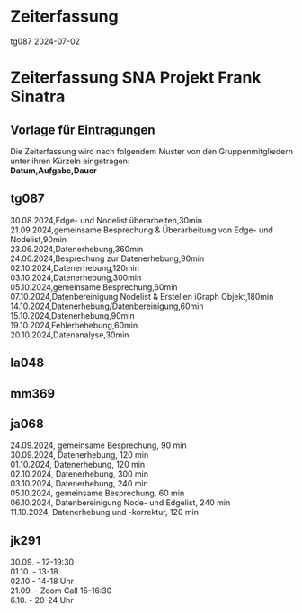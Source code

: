 Zeiterfassung
================
tg087
2024-07-02

# Zeiterfassung SNA Projekt Frank Sinatra

## Vorlage für Eintragungen 

Die Zeiterfassung wird nach folgendem Muster von den Gruppenmitgliedern
unter ihren Kürzeln eingetragen:<br> 
**Datum,Aufgabe,Dauer**

## tg087
30.08.2024,Edge- und Nodelist überarbeiten,30min  
21.09.2024,gemeinsame Besprechung & Überarbeitung von Edge- und Nodelist,90min  
23.06.2024,Datenerhebung,360min  
24.06.2024,Besprechung zur Datenerhebung,90min  
02.10.2024,Datenerhebung,120min  
03.10.2024,Datenerhebung,300min  
05.10.2024,gemeinsame Besprechung,60min  
07.10.2024,Datenbereinigung Nodelist & Erstellen iGraph Objekt,180min  
14.10.2024,Datenerhebung/Datenbereinigung,60min
15.10.2024,Datenerhebung,90min  
19.10.2024,Fehlerbehebung,60min  
20.10.2024,Datenanalyse,30min


## la048

## mm369

## ja068

24.09.2024, gemeinsame Besprechung, 90 min  
30.09.2024, Datenerhebung, 120 min  
01.10.2024, Datenerhebung, 120 min  
02.10.2024, Datenerhebung, 300 min  
03.10.2024, Datenerhebung, 240 min  
05.10.2024, gemeinsame Besprechung, 60 min  
06.10.2024, Datenbereinigung Node- und Edgelist, 240 min  
11.10.2024, Datenerhebung und -korrektur, 120 min  

## jk291
30.09. - 12-19:30   
01.10. - 13-18  
02.10 - 14-18 Uhr  
21.09. - Zoom Call 15-16:30  
6.10. - 20-24 Uhr   
